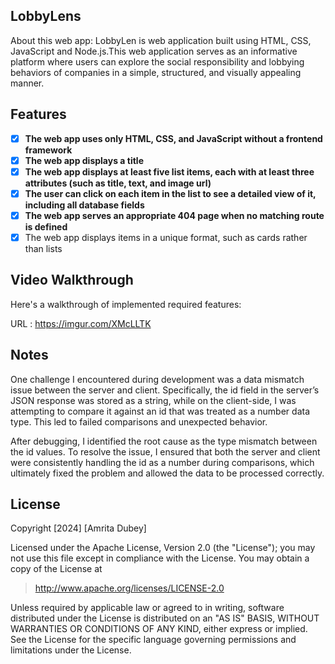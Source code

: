 ## LobbyLens

About this web app: LobbyLen is web application built using HTML, CSS, JavaScript and Node.js.This web application serves as an informative platform where users can explore the social responsibility and lobbying behaviors of companies in a simple, structured, and visually appealing manner.

## Features

- [x] **The web app uses only HTML, CSS, and JavaScript without a frontend framework**
- [x] **The web app displays a title**
- [x] **The web app displays at least five list items, each with at least three attributes (such as title, text, and image url)**
- [x] **The user can click on each item in the list to see a detailed view of it, including all database fields**
- [x] **The web app serves an appropriate 404 page when no matching route is defined**
- [x] The web app displays items in a unique format, such as cards rather than lists

## Video Walkthrough

Here's a walkthrough of implemented required features:

URL :  https://imgur.com/XMcLLTK

## Notes

One challenge I encountered during development was a data mismatch issue between the server and client. Specifically, the id field in the server’s JSON response was stored as a string, while on the client-side, I was attempting to compare it against an id that was treated as a number data type. This led to failed comparisons and unexpected behavior.

After debugging, I identified the root cause as the type mismatch between the id values. To resolve the issue, I ensured that both the server and client were consistently handling the id as a number during comparisons, which ultimately fixed the problem and allowed the data to be processed correctly.

## License

Copyright [2024] [Amrita Dubey]

Licensed under the Apache License, Version 2.0 (the "License"); you may not use this file except in compliance with the License. You may obtain a copy of the License at

> http://www.apache.org/licenses/LICENSE-2.0

Unless required by applicable law or agreed to in writing, software distributed under the License is distributed on an "AS IS" BASIS, WITHOUT WARRANTIES OR CONDITIONS OF ANY KIND, either express or implied. See the License for the specific language governing permissions and limitations under the License.

